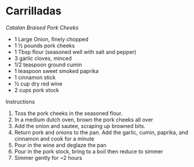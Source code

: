# Carrilladas

*Catalan Braised Pork Cheeks*

* 1 Large Onion, finely chopped
* 1 &frac12; pounds pork cheeks
* 1 Tbsp flour (seasoned well with salt and pepper)
* 3 garlic cloves, minced
* 1/2 teaspoon ground cumin
* 1 teaspoon sweet smoked paprika
* 1 cinnamon stick
* &frac12; cup dry red wine
* 2 cups pork stock

Instructions

1. Toss the pork cheeks in the seasoned flour.
2. In a medium dutch oven, brown the pork cheeks all over
3. Add the onion and sautee, scraping up browned bits.
4. Return pork and onions to the pan. Add the garlic, cumin, paprika, and cinnamon and cook for a minute
5. Pour in the wine and deglaze the pan
6. Pour in the pork stock, bring to a boil then reduce to simmer
7. Simmer gently for ~2 hours
